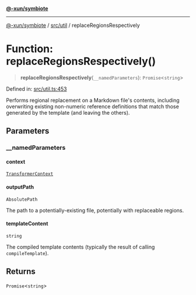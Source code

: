[**@-xun/symbiote**](../../../README.md)

***

[@-xun/symbiote](../../../README.md) / [src/util](../README.md) / replaceRegionsRespectively

# Function: replaceRegionsRespectively()

> **replaceRegionsRespectively**(`__namedParameters`): `Promise`\<`string`\>

Defined in: [src/util.ts:453](https://github.com/Xunnamius/symbiote/blob/726d79e4b4249d13e12a53938af9a921099a47e6/src/util.ts#L453)

Performs regional replacement on a Markdown file's contents, including
overwriting existing non-numeric reference definitions that match those
generated by the template (and leaving the others).

## Parameters

### \_\_namedParameters

#### context

[`TransformerContext`](../../assets/type-aliases/TransformerContext.md)

#### outputPath

`AbsolutePath`

The path to a potentially-existing file, potentially with replaceable
regions.

#### templateContent

`string`

The compiled template contents (typically the result of calling
`compileTemplate`).

## Returns

`Promise`\<`string`\>
